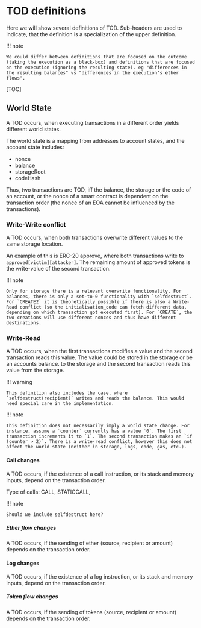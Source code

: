 # TOD definitions

Here we will show several definitions of TOD. Sub-headers are used to indicate, that the definition is a specialization of the upper definition.

!!! note

    We could differ between definitions that are focused on the outcome (taking the execution as a black-box) and definitions that are focused on the execution (ignoring the resulting state). eg "differences in the resulting balances" vs "differences in the execution's ether flows".

[TOC]

## World State

A TOD occurs, when executing transactions in a different order yields different world states.

The world state is a mapping from addresses to account states, and the account state includes:

- nonce
- balance
- storageRoot
- codeHash

Thus, two transactions are TOD, iff the balance, the storage or the code of an account, or the nonce of a smart contract is dependent on the transaction order (the nonce of an EOA cannot be influenced by the transactions).

### Write-Write conflict

A TOD occurs, when both transactions overwrite different values to the same storage location.

An example of this is ERC-20 approve, where both transactions write to `approved[victim][attacker]`. The remaining amount of approved tokens is the write-value of the second transaction.

!!! note

    Only for storage there is a relevant overwrite functionality. For balances, there is only a set-to-0 functionality with `selfdestruct`. For `CREATE2` it is theoretically possible if there is also a Write-Read conflict (so the initialisation_code can fetch different data, depending on which transaction got executed first). For `CREATE`, the two creations will use different nonces and thus have different destinations.

### Write-Read

A TOD occurs, when the first transactions modifies a value and the second transaction reads this value. The value could be stored in the storage or be an accounts balance. to the storage and the second transaction reads this value from the storage.

!!! warning

    This definition also includes the case, where `selfdestruct(recipient)` writes and reads the balance. This would need special care in the implementation.

!!! note

    This definition does not necessarily imply a world state change. For instance, assume a `counter` currently has a value `0`. The first transaction increments it to `1`. The second transaction makes an `if (counter > 2)`. There is a write-read conflict, however this does not affect the world state (neither in storage, logs, code, gas, etc.).

#### Call changes

A TOD occurs, if the existence of a call instruction, or its stack and memory inputs, depend on the transaction order.

Type of calls: CALL, STATICCALL, 

!!! note

    Should we include selfdestruct here?

##### Ether flow changes

A TOD occurs, if the sending of ether (source, recipient or amount) depends on the transaction order.

#### Log changes

A TOD occurs, if the existence of a log instruction, or its stack and memory inputs, depend on the transaction order.

##### Token flow changes

A TOD occurs, if the sending of tokens (source, recipient or amount) depends on the transaction order.
